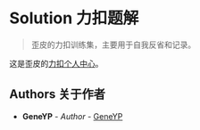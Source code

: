 # Solution 力扣题解

> 歪皮的力扣训练集，主要用于自我反省和记录。

这是歪皮的[力扣个人中心](https://leetcode.cn/u/geneyp)。

## Authors 关于作者

* **GeneYP** - *Author* - [GeneYP](https://www.gene-yp.com/)
